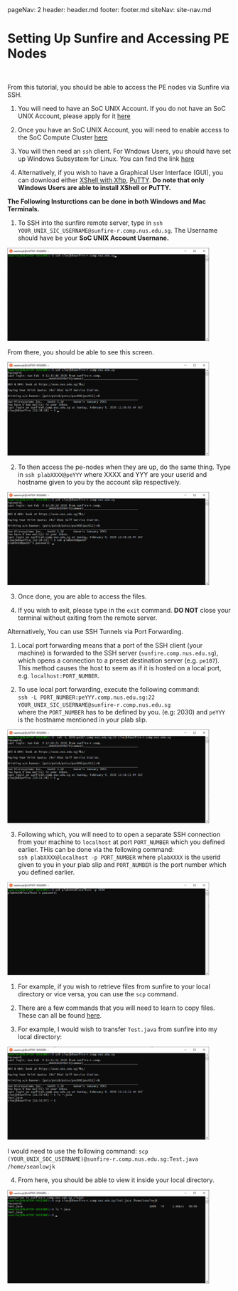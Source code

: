 <frontmatter>
  pageNav: 2
  header: header.md
  footer: footer.md
  siteNav: site-nav.md
</frontmatter>

<br> 

# Setting Up Sunfire and Accessing PE Nodes

<br>

From this tutorial, you should be able to access the PE nodes via Sunfire via SSH. 

<panel header="## Basic Requirements" no-close>

1. You will need to have an SoC UNIX Account. If you do not have an SoC UNIX Account, please apply for it [here](https://mysoc.nus.edu.sg/~newacct/)

2. Once you have an SoC UNIX Account, you will need to enable access to the SoC Compute Cluster [here](https://mysoc.nus.edu.sg/~myacct/services.cgi)

3. You will then need an `ssh` client. For Wndows Users, you should have set up Windows Subsystem for Linux. You can find the link [here](https://nus-cs2030.github.io/1920-s2/contents/guides/settingUpLabEnv.html)

4. Alternatively, if you wish to have a Graphical User Interface (GUI), you can download either [XShell with Xftp](https://www.netsarang.com/en/free-for-home-school/), [PuTTY](https://www.putty.org/). **Do note that only Windows Users are able to install XShell or PuTTY.**

</panel>

<panel header="## SSH into PE Nodes Using Terminal" no-close>

**The Following Insturctions can be done in both Windows and Mac Terminals.**

1. To SSH into the sunfire remote server, type in `ssh YOUR_UNIX_SIC_USERNAME@sunfire-r.comp.nus.edu.sg`. The Username should have be your **SoC UNIX Account Usernane.** 

<img src = "images/SSH1.png" width="90%"/>

From there, you should be able to see this screen. 

<img src = "images/SSH2.png" width="90%"/>

2. To then access the pe-nodes when they are up, do the same thing. Type in `ssh plabXXXX@peYYY` where XXXX and YYY are your userid and hostname given to you by the account slip respectively. 

<img src = "images/SSH3.png" width="90%"/>

3. Once done, you are able to access the files. 

4. If you wish to exit, please type in the `exit` command. **DO NOT** close your terminal without exiting from the remote server. 

</panel>

<panel header="## SSH into PE Nodes Using Port Forwarding" no-close>

Alternatively, You can use SSH Tunnels via Port Forwarding.

1. Local port forwarding means that a port of the SSH client (your machine) is forwarded to the SSH server (`sunfire.comp.nus.edu.sg`), which opens a connection to a preset destination server (e.g. `pe107`). This method causes the host to seem as if it is hosted on a local port, e.g. `localhost:PORT_NUMBER`. 

2. To use local port forwarding, execute the following command: <br/> `ssh -L PORT_NUMBER:peYYY.comp.nus.edu.sg:22 YOUR_UNIX_SIC_USERNAME@sunfire-r.comp.nus.edu.sg` 
<br/> where the `PORT_NUMBER` has to be defined by you. (e.g: 2030) and `peYYY` is the hostname mentioned in your plab slip.

<img src = "images/Tunnel1.png" width="90%"/>

3. Following which, you will need to to open a separate SSH connection from your machine to `localhost` at port `PORT_NUMBER` which you defined earlier. THis can be done via the following command: <br /> `ssh plabXXXX@localhost -p PORT_NUMBER` where `plabXXXX` is the userid given to you in your plab slip and `PORT_NUMBER` is the port number which you defined earlier. 

<img src = "images/Tunnel2.png" width="90%"/>

</panel>

<panel header="## Getting files from Remote Server to Local Server" no-close>

1. For example, if you wish to retrieve files from sunfire to your local directory or vice versa, you can use the `scp` command. 

2. There are a few commands that you will need to learn to copy files. These can all be found [here](https://haydenjames.io/linux-securely-copy-files-using-scp/).

3. For example, I would wish to transfer `Test.java` from sunfire into my local directory: 

<img src = "images/SSH4.png" width="90%"/>

I would need to use the following command: `scp (YOUR_UNIX_SOC_USERNAME)@sunfire-r.comp.nus.edu.sg:Test.java /home/seanlowjk` 

4. From here, you should be able to view it inside your local directory. 

<img src = "images/SSH5.png" width="90%"/>

</panel>